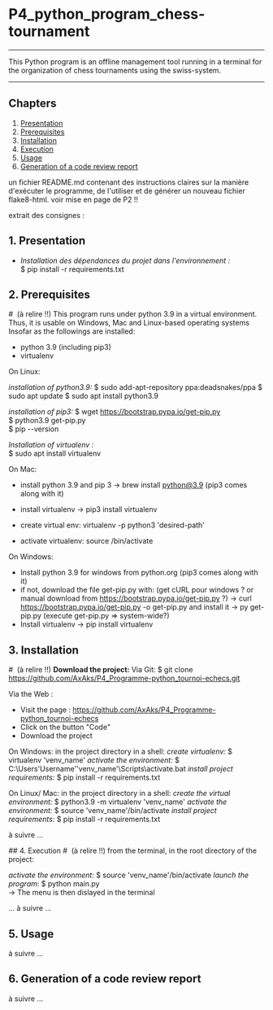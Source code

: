 # P4_python_program_chess-tournament
***
This Python program is an offline management tool running in a terminal
for the organization of chess tournaments using the swiss-system.
***

## Chapters

1. [Presentation](#presentation)
2. [Prerequisites](#prerequisites)
3. [Installation](#installation)
4. [Execution](#execution)
5. [Usage](#usage)
6. [Generation of a code review report](#generation_of_a_code_review_report)

un fichier README.md contenant des instructions claires sur la manière 
d'exécuter le programme, de l'utiliser et de générer un nouveau fichier flake8-html.
voir mise en page de P2 !!


extrait des consignes :



## 1. Presentation <a name="presentation"></a>


- _Installation des dépendances du projet dans l'environnement :_  
$ pip install -r requirements.txt

## 2. Prerequisites <a name="prerequisites"></a>
  #  (à relire !!)
This program runs under python 3.9 in a virtual environment.
Thus, it is usable on Windows, Mac and Linux-based operating systems
Insofar as the followings are installed:
- python 3.9 (including pip3)
- virtualenv

On Linux: 

_installation of python3.9:_
$ sudo add-apt-repository ppa:deadsnakes/ppa
$ sudo apt update
$ sudo apt install python3.9


_installation of pip3:_
$ wget https://bootstrap.pypa.io/get-pip.py  
$ python3.9 get-pip.py  
$ pip --version  

_Installation of virtualenv :_  
$ sudo apt install virtualenv



On Mac: 
- install python 3.9 and pip 3
-> brew install python@3.9
  (pip3 comes along with it)
  
- install virtualenv
-> pip3 install virtualenv

- create virtual env:
virtualenv -p python3 'desired-path'

- activate virtualenv:
source <desired-path>/bin/activate


On Windows:
- Install python 3.9 for windows from python.org
  (pip3 comes along with it)
- if not, download the file get-pip.py with: 
  (get cURL pour windows ? or manual download from https://bootstrap.pypa.io/get-pip.py ?)
-> curl https://bootstrap.pypa.io/get-pip.py -o get-pip.py
and install it 
-> py get-pip.py (execute get-pip.py => system-wide?)
- Install virtualenv
-> pip install virtualenv

  
## 3. Installation <a name="installation"></a>
  #  (à relire !!)
__Download the project:__
Via Git:
$ git clone https://github.com/AxAks/P4_Programme-python_tournoi-echecs.git

Via the Web :
- Visit the page : https://github.com/AxAks/P4_Programme-python_tournoi-echecs  
- Click on the button "Code"
- Download the project


On Windows:
in the project directory in a shell:
_create virtualenv:_
$ virtualenv 'venv_name' 
_activate the environment:_
$ C:\Users\'Username'\'venv_name'\Scripts\activate.bat
_install project requirements:_ 
$ pip install -r requirements.txt


On Linux/ Mac:
in the project directory in a shell:
_create the virtual environment:_
$ python3.9 -m virtualenv 'venv_name'
_activate the environment:_
$ source 'venv_name'/bin/activate
_install project requirements:_ 
$ pip install -r requirements.txt

à suivre ...

## 4. Execution <a name="execution"></a>
  #  (à relire !!)
from the terminal, in the root directory of the project:

_activate the environment:_
$ source 'venv_name'/bin/activate
_launch the program_:
$ python main.py  
-> The menu is then dislayed in the terminal  

... à suivre ...

## 5. Usage <a name="usage"></a>

à suivre ...

## 6. Generation of a code review report <a name="generation_of_a_code_review_report"></a>

à suivre ...
